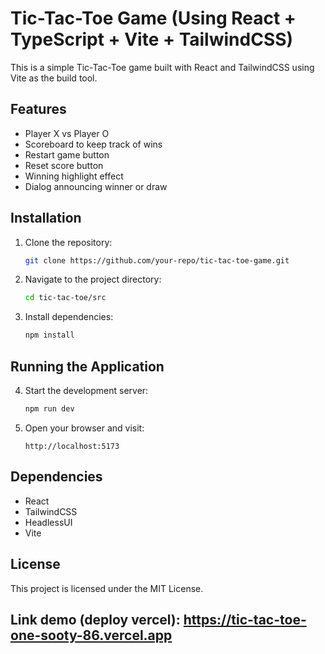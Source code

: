 # Tic-Tac-Toe Game (Using React + TypeScript + Vite + TailwindCSS)

This is a simple Tic-Tac-Toe game built with React and TailwindCSS using Vite as the build tool.

## Features
- Player X vs Player O
- Scoreboard to keep track of wins
- Restart game button
- Reset score button
- Winning highlight effect
- Dialog announcing winner or draw

## Installation

1. Clone the repository:
   ```bash
   git clone https://github.com/your-repo/tic-tac-toe-game.git
   ```

2. Navigate to the project directory:
   ```bash
   cd tic-tac-toe/src
   ```

3. Install dependencies:
   ```bash
   npm install
   ```

## Running the Application

4. Start the development server:
   ```bash
   npm run dev
   ```

5. Open your browser and visit:
   ```
   http://localhost:5173
   ```
   
## Dependencies
- React
- TailwindCSS
- HeadlessUI
- Vite

## License
This project is licensed under the MIT License.

## Link demo (deploy vercel): https://tic-tac-toe-one-sooty-86.vercel.app
